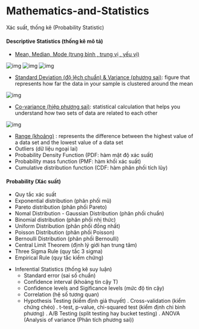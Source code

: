 # Mathematics-and-Statistics

Xác suất, thống kê (Probability Statistic)
#### Descriptive Statistics (thống kê mô tả)
  + [Mean, Median, Mode (trung bình , trung vị , yếu vị)](https://www.wikihow.com/Find-Mean,-Median,-and-Mode)

![img](https://www.wikihow.com/images/thumb/f/fe/Find-Mean%2C-Median%2C-and-Mode-Step-3-Version-2.jpg/aid1660401-v4-728px-Find-Mean%2C-Median%2C-and-Mode-Step-3-Version-2.jpg.webp)
![img](https://www.wikihow.com/images/thumb/8/8c/Find-Mean%2C-Median%2C-and-Mode-Step-5-Version-2.jpg/aid1660401-v4-728px-Find-Mean%2C-Median%2C-and-Mode-Step-5-Version-2.jpg.webp)
![img](https://www.wikihow.com/images/thumb/2/29/Find-Mean%2C-Median%2C-and-Mode-Step-7-Version-2.jpg/aid1660401-v4-728px-Find-Mean%2C-Median%2C-and-Mode-Step-7-Version-2.jpg.webp)
  + [Standard Deviation (độ lệch chuẩn) & Variance (phương sai)](https://www.wikihow.com/Calculate-Standard-Deviation): figure that represents how far the data in your sample is clustered around the mean

![img](https://www.wikihow.com/images/thumb/7/78/Calculate-Standard-Deviation-Step-5-Version-7.jpg/aid868007-v4-728px-Calculate-Standard-Deviation-Step-5-Version-7.jpg)
  + [Co-variance (hiệp phương sai)](https://www.wikihow.com/Calculate-Covariance): statistical calculation that helps you understand how two sets of data are related to each other
  
![img](https://cdn.discuss.boardinfinity.com/original/2X/9/974ce4914dde5a5c9b9f1394fb8f37abafc8493b.png)
  + [Range (khoảng)](https://www.wikihow.com/Calculate-Range) : represents the difference between the highest value of a data set and the lowest value of a data set
  + Outliers (dữ liệu ngoại lai)
  + Probability Density Function (PDF: hàm mật độ xác suất)
  + Probability mass function (PMF: hàm khối xác suất)
  + Cumulative distribution function (CDF: hàm phân phối tích lũy)

#### Probability (Xác suất)
  + Quy tắc xác suất
  + Exponential distribution (phân phối mũ)
  + Pareto distribution (phân phối Pareto)
  + Nomal Distribution - Gaussian Distribution (phân phối chuẩn)
  + Binomial distribution (phân phối nhị thức)
  + Uniform Distribution (phân phối đồng nhất)
  + Poisson Distribution (phân phối Poisson)
  + Bernoulli Distribution (phân phối Bernoulli)
  + Central Limit Theorem (định lý giới hạn trung tâm)
  + Three Sigma Rule (quy tắc 3 sigma)
  + Empirical Rule (quy tắc kiểm chứng)

- Inferential Statistics (thống kê suy luận)
  + Standard error (sai số chuẩn)
  + Confidence interval (khoảng tin cậy T)
  + Confidence levels and Sigificance levels (mức độ tin cậy)
  + Correlation (hệ số tương quan)
  + Hypothesis Testing (kiểm định giả thuyết)
    . Cross-validation (kiểm chứng chéo)
    . t-test, p-value, chi-squared test (kiểm định chi bình phương)
    . A/B Testing (split testing hay bucket testing)
    . ANOVA (Analysis of variance (Phân tích phương sai))

